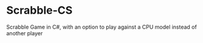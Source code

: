 # Scrabble-CS
Scrabble Game in C#, with an option to play against a CPU model instead of another player

